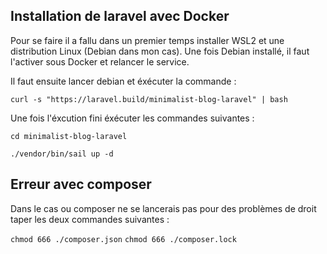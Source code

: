 ## Installation de laravel avec Docker

Pour se faire il a fallu dans un premier temps installer WSL2 et une distribution Linux (Debian dans mon cas).
Une fois Debian installé, il faut l'activer sous Docker et relancer le service.

Il faut ensuite lancer debian et éxécuter la commande : 

  ```curl -s "https://laravel.build/minimalist-blog-laravel" | bash```
  
  
Une fois l'éxcution fini éxécuter les commandes suivantes : 

  ```cd minimalist-blog-laravel```
 
  ```./vendor/bin/sail up -d```
  
  
 
## Erreur avec composer

Dans le cas ou composer ne se lancerais pas pour des problèmes de droit taper les deux commandes suivantes :

```chmod 666 ./composer.json```
```chmod 666 ./composer.lock```
